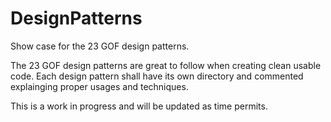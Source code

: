 # DesignPatterns
Show case for the 23 GOF design patterns.

The 23 GOF design patterns are great to follow when creating clean usable code.
Each design pattern shall have its own directory and commented explainging proper usages and techniques.

This is a work in progress and will be updated as time permits.
